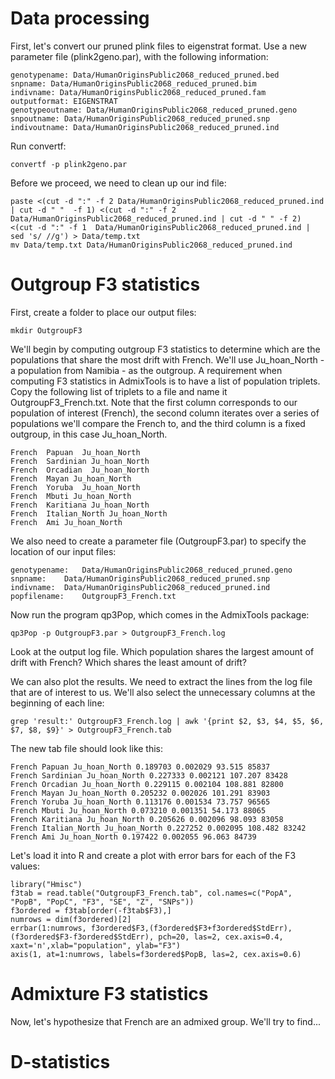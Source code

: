 
# Data processing

First, let's convert our pruned plink files to eigenstrat format. Use a new parameter file (plink2geno.par), with the following information:

```
genotypename: Data/HumanOriginsPublic2068_reduced_pruned.bed
snpname: Data/HumanOriginsPublic2068_reduced_pruned.bim
indivname: Data/HumanOriginsPublic2068_reduced_pruned.fam
outputformat: EIGENSTRAT
genotypeoutname: Data/HumanOriginsPublic2068_reduced_pruned.geno
snpoutname: Data/HumanOriginsPublic2068_reduced_pruned.snp
indivoutname: Data/HumanOriginsPublic2068_reduced_pruned.ind
```

Run convertf:

```
convertf -p plink2geno.par
```

Before we proceed, we need to clean up our ind file:

```
paste <(cut -d ":" -f 2 Data/HumanOriginsPublic2068_reduced_pruned.ind | cut -d " "  -f 1) <(cut -d ":" -f 2 Data/HumanOriginsPublic2068_reduced_pruned.ind | cut -d " " -f 2) <(cut -d ":" -f 1  Data/HumanOriginsPublic2068_reduced_pruned.ind | sed 's/ //g') > Data/temp.txt
mv Data/temp.txt Data/HumanOriginsPublic2068_reduced_pruned.ind
```


# Outgroup F3 statistics

First, create a folder to place our output files:

```
mkdir OutgroupF3
```

We'll begin by computing outgroup F3 statistics to determine which are the populations that share the most drift with French. We'll use Ju_hoan_North - a population from Namibia - as the outgroup. A requirement when computing F3 statistics in AdmixTools is to have a list of population triplets. Copy the following list of triplets to a file and name it OutgroupF3_French.txt. Note that the first column corresponds to our population of interest (French), the second column iterates over a series of populations we'll compare the French to, and the third column is a fixed outgroup, in this case Ju_hoan_North.

```
French  Papuan  Ju_hoan_North
French  Sardinian Ju_hoan_North
French  Orcadian  Ju_hoan_North
French  Mayan Ju_hoan_North
French  Yoruba  Ju_hoan_North
French  Mbuti Ju_hoan_North
French  Karitiana Ju_hoan_North
French  Italian_North Ju_hoan_North
French  Ami Ju_hoan_North
```

We also need to create a parameter file (OutgroupF3.par) to specify the location of our input files:

```
genotypename:   Data/HumanOriginsPublic2068_reduced_pruned.geno
snpname:	Data/HumanOriginsPublic2068_reduced_pruned.snp
indivname:	Data/HumanOriginsPublic2068_reduced_pruned.ind
popfilename:    OutgroupF3_French.txt
```

Now run the program qp3Pop, which comes in the AdmixTools package:

```
qp3Pop -p OutgroupF3.par > OutgroupF3_French.log
```

Look at the output log file. Which population shares the largest amount of drift with French? Which shares the least amount of drift?

We can also plot the results. We need to extract the lines from the log file that are of interest to us. We'll also select the unnecessary columns at the beginning of each line:

```
grep 'result:' OutgroupF3_French.log | awk '{print $2, $3, $4, $5, $6, $7, $8, $9}' > OutgroupF3_French.tab
```

The new tab file should look like this:

```
French Papuan Ju_hoan_North 0.189703 0.002029 93.515 85837 
French Sardinian Ju_hoan_North 0.227333 0.002121 107.207 83428 
French Orcadian Ju_hoan_North 0.229115 0.002104 108.881 82800 
French Mayan Ju_hoan_North 0.205232 0.002026 101.291 83903 
French Yoruba Ju_hoan_North 0.113176 0.001534 73.757 96565 
French Mbuti Ju_hoan_North 0.073210 0.001351 54.173 88065 
French Karitiana Ju_hoan_North 0.205626 0.002096 98.093 83058 
French Italian_North Ju_hoan_North 0.227252 0.002095 108.482 83242 
French Ami Ju_hoan_North 0.197422 0.002055 96.063 84739 
```

Let's load it into R and create a plot with error bars for each of the F3 values:

```
library("Hmisc")
f3tab = read.table("OutgroupF3_French.tab", col.names=c("PopA", "PopB", "PopC", "F3", "SE", "Z", "SNPs"))
f3ordered = f3tab[order(-f3tab$F3),]
numrows = dim(f3ordered)[2]
errbar(1:numrows, f3ordered$F3,(f3ordered$F3+f3ordered$StdErr),(f3ordered$F3-f3ordered$StdErr), pch=20, las=2, cex.axis=0.4, xaxt='n',xlab="population", ylab="F3")
axis(1, at=1:numrows, labels=f3ordered$PopB, las=2, cex.axis=0.6)
```

# Admixture F3 statistics

Now, let's hypothesize that French are an admixed group. We'll try to find...

# D-statistics


